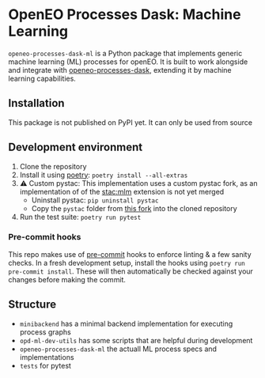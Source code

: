# OpenEO Processes Dask: Machine Learning

`openeo-processes-dask-ml` is a Python package that implements generic machine learning
(ML) processes for openEO. It is built to work alongside and integrate with
[openeo-processes-dask](https://github.com/Open-EO/openeo-processes-dask), extending it
by machine learning capabilities.

## Installation

This package is not published on PyPI yet. It can only be used from source

## Development environment

1. Clone the repository
2. Install it using [poetry](https://python-poetry.org/docs/):
   `poetry install --all-extras`
3. :warning: Custom pystac: This implementation uses a custom pystac fork,
   as an implementation of of the [stac:mlm](https://github.com/stac-extensions/mlm)
   extension is not yet merged
    - Uninstall pystac: `pip uninstall pystac`
    - Copy the `pystac` folder from [this fork](https://github.com/jonas-hurst/pystac)
      into the cloned repository
4. Run the test suite: `poetry run pytest`

### Pre-commit hooks

This repo makes use of [pre-commit](https://pre-commit.com/) hooks to enforce linting &
a few sanity checks. In a fresh development setup, install the hooks using
`poetry run pre-commit install`. These will then automatically be checked against your
changes before making the commit.

## Structure

- `minibackend` has a minimal backend implementation for executing process graphs
- `opd-ml-dev-utils` has some scripts that are helpful during development
- `openeo-processes-dask-ml` the actuall ML process specs and implementations
- `tests` for pytest
